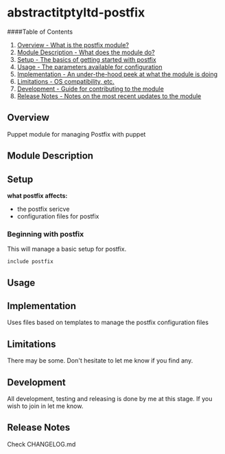 abstractitptyltd-postfix
====

####Table of Contents

1. [Overview - What is the postfix module?](#overview)
2. [Module Description - What does the module do?](#module-description)
3. [Setup - The basics of getting started with postfix](#setup)
4. [Usage - The parameters available for configuration](#usage)
5. [Implementation - An under-the-hood peek at what the module is doing](#implementation)
6. [Limitations - OS compatibility, etc.](#limitations)
7. [Development - Guide for contributing to the module](#development)
8. [Release Notes - Notes on the most recent updates to the module](#release-notes)

Overview
--------

Puppet module for managing Postfix with puppet

Module Description
------------------



Setup
-----

**what postfix affects:**

* the postfix sericve
* configuration files for postfix

### Beginning with postfix

This will manage a basic setup for postfix.

    include postfix

Usage
-----


Implementation
--------------

Uses files based on templates to manage the postfix configuration files

Limitations
------------

There may be some. Don't hesitate to let me know if you find any.

Development
-----------

All development, testing and releasing is done by me at this stage.
If you wish to join in let me know.

Release Notes
-------------

Check CHANGELOG.md